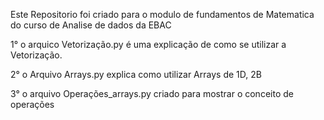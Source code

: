 Este Repositorio foi criado para o modulo de fundamentos de Matematica do curso de Analise de dados da EBAC

1° o arquico Vetorização.py é uma explicação de como se utilizar a Vetorização.

2° o Arquivo Arrays.py explica como utilizar Arrays de 1D, 2B

3° o arquivo Operações_arrays.py criado para mostrar o conceito de operações 

